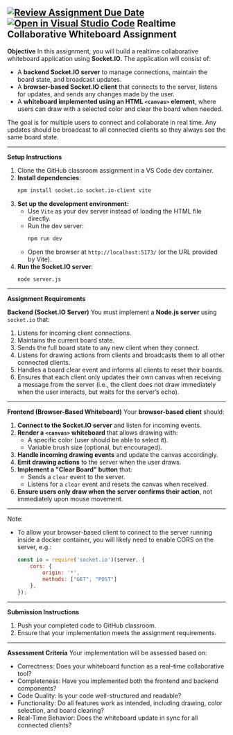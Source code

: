 [![Review Assignment Due Date](https://classroom.github.com/assets/deadline-readme-button-22041afd0340ce965d47ae6ef1cefeee28c7c493a6346c4f15d667ab976d596c.svg)](https://classroom.github.com/a/oCw4V1Ih)
[![Open in Visual Studio Code](https://classroom.github.com/assets/open-in-vscode-2e0aaae1b6195c2367325f4f02e2d04e9abb55f0b24a779b69b11b9e10269abc.svg)](https://classroom.github.com/online_ide?assignment_repo_id=18346326&assignment_repo_type=AssignmentRepo)
Realtime Collaborative Whiteboard Assignment
---

**Objective**
In this assignment, you will build a realtime collaborative whiteboard application using **Socket.IO**. The application will consist of:

- A **backend Socket.IO server** to manage connections, maintain the board state, and broadcast updates.
- A **browser-based Socket.IO client** that connects to the server, listens for updates, and sends any changes made by the user.
- A **whiteboard implemented using an HTML `<canvas>` element**, where users can draw with a selected color and clear the board when needed.

The goal is for multiple users to connect and collaborate in real time. Any updates should be broadcast to all connected clients so they always see the same board state.

---

**Setup Instructions**

1. Clone the GitHub classroom assignment in a VS Code dev container.
2. **Install dependencies**:
   ```sh
   npm install socket.io socket.io-client vite
   ```
3. **Set up the development environment:**
   - Use `Vite` as your dev server instead of loading the HTML file directly.
   - Run the dev server:
     ```sh
     npm run dev
     ```
   - Open the browser at `http://localhost:5173/` (or the URL provided by Vite).
4. **Run the Socket.IO server**:
   ```sh
   node server.js
   ```

---

**Assignment Requirements**

**Backend (Socket.IO Server)**
You must implement a **Node.js server** using `socket.io` that:

1. Listens for incoming client connections.
2. Maintains the current board state.
3. Sends the full board state to any new client when they connect.
4. Listens for drawing actions from clients and broadcasts them to all other connected clients.
5. Handles a board clear event and informs all clients to reset their boards.
6. Ensures that each client only updates their own canvas when receiving a message from the server (i.e., the client does not draw immediately when the user interacts, but waits for the server’s echo).

---

**Frontend (Browser-Based Whiteboard)**
Your **browser-based client** should:

1. **Connect to the Socket.IO server** and listen for incoming events.
2. **Render a `<canvas>` whiteboard** that allows drawing with:
   - A specific color (user should be able to select it).
   - Variable brush size (optional, but encouraged).
3. **Handle incoming drawing events** and update the canvas accordingly.
4. **Emit drawing actions** to the server when the user draws.
5. **Implement a "Clear Board" button** that:
   - Sends a `clear` event to the server.
   - Listens for a `clear` event and resets the canvas when received.
6. **Ensure users only draw when the server confirms their action**, not immediately upon mouse movement.

---

Note:

- To allow your browser-based client to connect to the server running inside a docker container, you will likely need to enable CORS on the server, e.g.:

    ```javascript
    const io = require('socket.io')(server, {
        cors: {
            origin: '*',
            methods: ["GET", "POST"]
        },
    });
    ```

---

**Submission Instructions**

1. Push your completed code to GitHub classroom.
2. Ensure that your implementation meets the assignment requirements.

---

**Assessment Criteria**
Your implementation will be assessed based on:
- Correctness: Does your whiteboard function as a real-time collaborative tool?
- Completeness: Have you implemented both the frontend and backend components?
- Code Quality: Is your code well-structured and readable?
- Functionality: Do all features work as intended, including drawing, color selection, and board clearing?
- Real-Time Behavior: Does the whiteboard update in sync for all connected clients?
